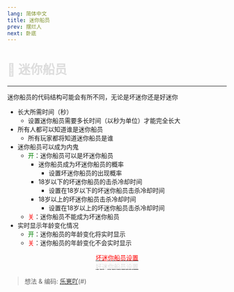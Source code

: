 ```yaml
---
lang: 简体中文
title: 迷你船员
prev: 摆烂人
next: 卧底
---
```


# <font color="#dddddd">🐁 <b>迷你船员</b></font> <Badge text="Basic" type="tip" vertical="middle"/>

***

迷你船员的代码结构可能会有所不同，无论是坏迷你还是好迷你

- 长大所需时间（秒）
  - 设置迷你船员需要多长时间（以秒为单位）才能完全长大
- 所有人都可以知道谁是迷你船员
  - 所有玩家都将知道迷你船员是谁
- 迷你船员可以成为内鬼
  - <font color=green>开</font>：迷你船员可以是坏迷你船员
    - 迷你船员成为坏迷你船员的概率
      - 设置坏迷你船员的出现概率
    - 18岁以下的坏迷你船员的击杀冷却时间
      - 设置在18岁以下的坏迷你船员击杀冷却时间
    - 18岁以上的坏迷你船员击杀冷却时间
      - 设置在18岁以上的坏迷你船员击杀冷却时间
  - <font color=red>关</font>：迷你船员不能成为坏迷你船员
- 实时显示年龄变化情况
  - <font color=green>开</font>：迷你船员的年龄变化将实时显示
  - <font color=red>关</font>：迷你船员的年龄变化不会实时显示

<center>

[<font color=red>坏迷你船员设置</font>](./MiniEvil.html)<br>
[<font color="#dddddd">好迷你船员设置</font>](./MiniNice.html)

</center>

> 想法 & 编码: [乐崽吖](LezaiYa)(#)
